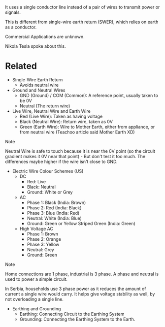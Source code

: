 It uses a single conductor line instead of a pair of wires to transmit power or signals.

This is different from single-wire earth return (SWER), which relies on earth as a conductor.

Commercial Applications are unknown.

Nikola Tesla spoke about this.

# Related
- Single-Wire Earth Return
	- Avoids neutral wire
- Ground and Neutral Wires
	- GND (Ground) / COM (Common): A reference point, usually taken to be 0V
	- Neutral (The return wire)
- Live Wire, Neutral Wire and Earth Wire
	- Red (Live Wire): Taken as having voltage
	- Black (Neutral Wire): Return wire, taken as 0V
	- Green (Earth Wire): Wire to Mother Earth, either from appliance, or from neutral wire (Teachoo article said Mother Earth XD)

> [!note]
> Neutral Wire is safe to touch because it is near the 0V point (so the circuit gradient makes it 0V near that point) - But don't test it too much. The differences maybe higher if the wire isn't close to GND.

- Electric Wire Colour Schemes (US)
	- DC
		- Red: Live
		- Black: Neutral
		- Ground: White or Grey
	- AC
		- Phase 1: Black (India: Brown)
		- Phase 2: Red (India: Black)
		- Phase 3: Blue (India: Red)
		- Neutral: White (India: Blue)
		- Ground: Green or Yellow Striped Green (India: Green)
	- High Voltage AC
		- Phase 1: Brown
		- Phase 2: Orange
		- Phase 3: Yellow
		- Neutral: Grey
		- Ground: Green

> [!note]
> Home connections are 1 phase, industrial is 3 phase. A phase and neutral is used to power a simple circuit.
> 
> In Serbia, households use 3 phase power as it reduces the amount of current a single wire would carry. It helps give voltage stability as well, by not overloading a single line.

- Earthing and Grounding
	- Earthing: Connecting Circuit to the Earthing System
	- Grounding: Connecting the Earthing System to the Earth.